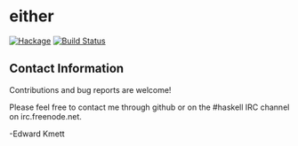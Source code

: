 either
======

[![Hackage](https://img.shields.io/hackage/v/either.svg)](https://hackage.haskell.org/package/either) [![Build Status](https://github.com/ekmett/either/workflows/Haskell-CI/badge.svg)](https://github.com/ekmett/either/actions?query=workflow%3AHaskell-CI)

Contact Information
-------------------

Contributions and bug reports are welcome!

Please feel free to contact me through github or on the #haskell IRC channel on irc.freenode.net.

-Edward Kmett
